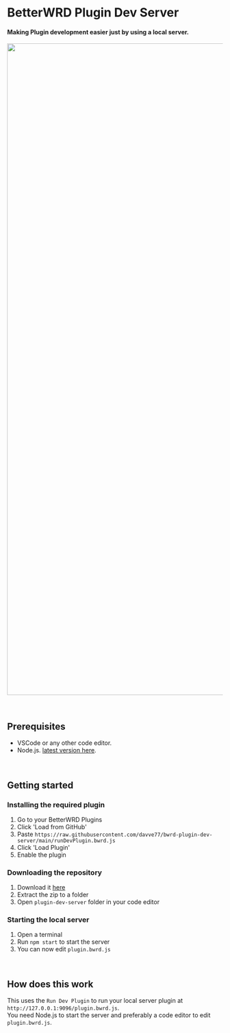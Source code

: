 # BetterWRD Plugin Dev Server

#### Making Plugin development easier just by using a local server.
<img src="https://cdn.discordapp.com/attachments/800294579856605204/989842255575654501/unknown.png" width="1520"/>

&nbsp;

## Prerequisites
- VSCode or any other code editor.
- Node.js. [latest version here](https://nodejs.org/en/download/).

&nbsp;

## Getting started
### Installing the required plugin
1. Go to your BetterWRD Plugins
2. Click 'Load from GitHub'
3. Paste `https://raw.githubusercontent.com/davve77/bwrd-plugin-dev-server/main/runDevPlugin.bwrd.js`
4. Click 'Load Plugin'
5. Enable the plugin
### Downloading the repository
1. Download it [here](https://github.com/davve77/bwrd-plugin-dev-server/archive/refs/heads/main.zip)
2. Extract the zip to a folder
3. Open `plugin-dev-server` folder in your code editor
### Starting the local server
1. Open a terminal
2. Run `npm start` to start the server
3. You can now edit `plugin.bwrd.js`

&nbsp;

## How does this work
This uses the `Run Dev Plugin` to run your local server plugin at `http://127.0.0.1:9096/plugin.bwrd.js`.  
You need Node.js to start the server and preferably a code editor to edit `plugin.bwrd.js`.
